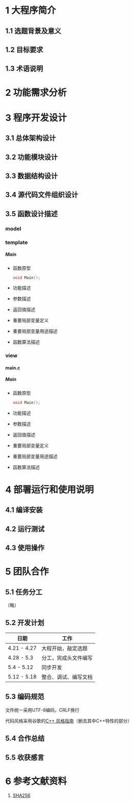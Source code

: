 # 1 大程序简介

## 1.1 选题背景及意义

## 1.2 目标要求

## 1.3 术语说明

# 2 功能需求分析

# 3 程序开发设计

## 3.1 总体架构设计

## 3.2 功能模块设计

## 3.3 数据结构设计

## 3.4 源代码文件组织设计

## 3.5 函数设计描述

### model

### template

##### Main

* 函数原型

  ```c
  void Main();
  ```

* 功能描述

* 参数描述

* 返回值描述

* 重要局部变量定义

* 重要局部变量用途描述

* 函数算法描述

### view

#### main.c

##### Main

* 函数原型
  ```c
  void Main();
  ```

* 功能描述
* 参数描述
* 返回值描述
* 重要局部变量定义
* 重要局部变量用途描述
* 函数算法描述

# 4 部署运行和使用说明

## 4.1 编译安装

## 4.2 运行测试

## 4.3 使用操作

# 5 团队合作

## 5.1 任务分工

（略）

## 5.2 开发计划

| 日期        | 工作                 |
| ----------- | -------------------- |
| 4.21 - 4.27 | 大程开始，敲定选题   |
| 4.28 - 5.3  | 分工，完成头文件编写 |
| 5.4 - 5.12  | 同步开发             |
| 5.12 - 5.18 | 整合、调试、编写文档 |

## 5.3 编码规范

文件统一采用UTF-8编码，CRLF换行

代码风格采用谷歌的[C++ 风格指南](https://zh-google-styleguide.readthedocs.io/en/latest/google-cpp-styleguide/contents/)（删去其中C++特性的部分）

## 5.4 合作总结

## 5.5 收获感言

# 6 参考文献资料

1. [SHA256](https://en.wikipedia.org/wiki/SHA-2)